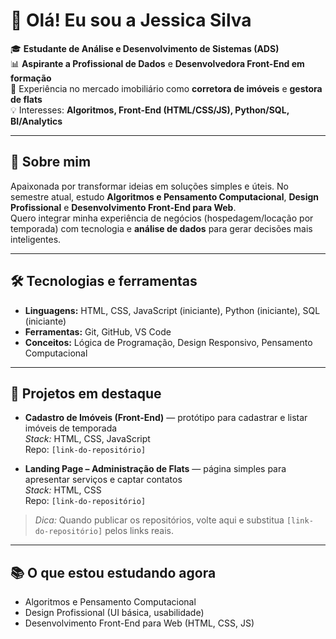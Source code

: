 # 👋 Olá! Eu sou a Jessica Silva

🎓 **Estudante de Análise e Desenvolvimento de Sistemas (ADS)**  
📊 **Aspirante a Profissional de Dados** e **Desenvolvedora Front-End em formação**  
🏢 Experiência no mercado imobiliário como **corretora de imóveis** e **gestora de flats**  
💡 Interesses: **Algoritmos, Front-End (HTML/CSS/JS), Python/SQL, BI/Analytics**

---

## 🔭 Sobre mim
Apaixonada por transformar ideias em soluções simples e úteis. No semestre atual, estudo **Algoritmos e Pensamento Computacional**, **Design Profissional** e **Desenvolvimento Front-End para Web**.  
Quero integrar minha experiência de negócios (hospedagem/locação por temporada) com tecnologia e **análise de dados** para gerar decisões mais inteligentes.

---

## 🛠 Tecnologias e ferramentas
- **Linguagens:** HTML, CSS, JavaScript (iniciante), Python (iniciante), SQL (iniciante)  
- **Ferramentas:** Git, GitHub, VS Code  
- **Conceitos:** Lógica de Programação, Design Responsivo, Pensamento Computacional

---

## 🚀 Projetos em destaque
- **Cadastro de Imóveis (Front-End)** — protótipo para cadastrar e listar imóveis de temporada  
  *Stack:* HTML, CSS, JavaScript  
  Repo: `[link-do-repositório]`

- **Landing Page – Administração de Flats** — página simples para apresentar serviços e captar contatos  
  *Stack:* HTML, CSS  
  Repo: `[link-do-repositório]`

> *Dica:* Quando publicar os repositórios, volte aqui e substitua `[link-do-repositório]` pelos links reais.

---

## 📚 O que estou estudando agora
- Algoritmos e Pensamento Computacional  
- Design Profissional (UI básica, usabilidade)  
- Desenvolvimento Front-End para Web (HTML, CSS, JS)
